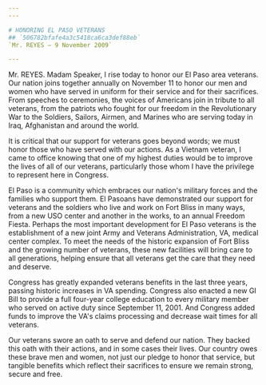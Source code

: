 ```yaml
---
---

# HONORING EL PASO VETERANS
## `506782bfafe4a3c5418ca6ca3def88eb`
`Mr. REYES — 9 November 2009`

---
```



Mr. REYES. Madam Speaker, I rise today to honor our El Paso area 
veterans. Our nation joins together annually on November 11 to honor 
our men and women who have served in uniform for their service and for 
their sacrifices. From speeches to ceremonies, the voices of Americans 
join in tribute to all veterans, from the patriots who fought for our 
freedom in the Revolutionary War to the Soldiers, Sailors, Airmen, and 
Marines who are serving today in Iraq, Afghanistan and around the 
world.

It is critical that our support for veterans goes beyond words; we 
must honor those who have served with our actions. As a Vietnam 
veteran, I came to office knowing that one of my highest duties would 
be to improve the lives of all of our veterans, particularly those whom 
I have the privilege to represent here in Congress.

El Paso is a community which embraces our nation's military forces 
and the families who support them. El Pasoans have demonstrated our 
support for veterans and the soldiers who live and work on Fort Bliss 
in many ways, from a new USO center and another in the works, to an 
annual Freedom Fiesta. Perhaps the most important development for El 
Paso veterans is the establishment of a new joint Army and Veterans 
Administration, VA, medical center complex. To meet the needs of the 
historic expansion of Fort Bliss and the growing number of veterans, 
these new facilities will bring care to all generations, helping ensure 
that all veterans get the care that they need and deserve.

Congress has greatly expanded veterans benefits in the last three 
years, passing historic increases in VA spending. Congress also enacted 
a new GI Bill to provide a full four-year college education to every 
military member who served on active duty since September 11, 2001. And 
Congress added funds to improve the VA's claims processing and decrease 
wait times for all veterans.

Our veterans swore an oath to serve and defend our nation. They 
backed this oath with their actions, and in some cases their lives. Our 
country owes these brave men and women, not just our pledge to honor 
that service, but tangible benefits which reflect their sacrifices to 
ensure we remain strong, secure and free.
